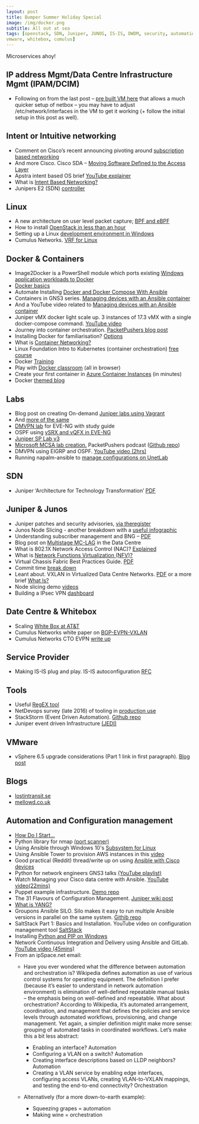 ```yaml
---
layout: post
title: Bumper Summer Holiday Special
image: /img/docker.png
subtitle: All out at sea
tags: [openstack, SDN, Juniper, JUNOS, IS-IS, DWDM, security, automation, orchestration, intent, linux, docker, containers, labs, eve-ng, 
vmware, whitebox, cumulus]
---
```

Microservices ahoy!

## IP address Mgmt/Data Centre Infrastructure Mgmt (IPAM/DCIM)
* Following on from the last post – [pre built VM here](http://www.stubarea51.net/2016/11/29/netbox-ipamdcim-what-all-network-engineers-beg-for/) that allows a much quicker setup of netbox – you may have to adjust /etc/network/interfaces in the VM to get it working (+ follow the initial setup in this post as well).

## Intent or Intuitive networking
* Comment on Cisco’s recent announcing pivoting around [subscription based networking](https://networkingnerd.net/2017/06/22/subscription-defined-networking/)
* And more Cisco. Cisco SDA – [Moving Software Defined to the Access Layer](http://datanetworkingtalk.com/cisco-sda-moving-software-defined-to-the-access-layer/)
* Apstra intent based OS brief [YouTube explainer](http://go.apstra.com/video-intent-based-networking-system-explainer)
* What is [Intent Based Networking?](https://virtualizationreview.com/articles/2017/06/27/intent-based-networking.aspx?m=1)
* Junipers E2 (SDN) [controller](https://forums.juniper.net/t5/SDN-and-NFV-Era/Introduction-to-the-E2-Controller/ba-p/309721)

## Linux
* A new architecture on user level packet capture; [BPF and eBPF](https://jvns.ca/blog/2017/06/28/notes-on-bpf---ebpf/)
* How to install [OpenStack in less than an hour](https://www.linux.com/blog/learn/chapter/OpenStack/2017/7/how-install-openstack-less-hour)
* Setting up a Linux [development environment in Windows](https://nickjanetakis.com/blog/create-an-awesome-linux-development-environment-in-windows-with-vmware)
* Cumulus Networks. [VRF for Linux](https://cumulusnetworks.com/blog/vrf-for-linux/)

## Docker & Containers
* Image2Docker  is a PowerShell module which ports existing [Windows application workloads to Docker](https://github.com/docker/communitytools-image2docker-win)
* [Docker basics](https://thenewstack.io/docker-basics-part-zero-care-containers-microservices-anyway/)
* Automate Installing [Docker and Docker Compose With Ansible](https://nickjanetakis.com/blog/automate-installing-docker-and-docker-compose-with-ansible)
* Containers in GNS3 series. [Managing devices with an Ansible container](https://gns3.com/news/article/containers-in-gns3-series-managi)
* And a YouTube video related to [Managing devices with an Ansible container](https://www.youtube.com/watch?v=ToVRZIWLx5U&feature=youtu.be)
* Juniper vMX docker light scale up. 3 instances of 17.3 vMX with a single docker-compose command. [YouTube video](https://www.youtube.com/watch?v=p76TzDSvp7M&feature=youtu.be)
* Journey into container orchestration. [PacketPushers blog post](http://packetpushers.net/journey-container-orchestration-1-introduction/)
* Installing Docker for familiarisation? [Options](https://nickjanetakis.com/blog/should-you-use-the-docker-toolbox-or-docker-for-mac-windows)
* What is [Container Networking?](https://cumulusnetworks.com/blog/what-is-container-networking/)
* Linux Foundation Intro to Kubernetes (container orchestration) [free course](https://www.edx.org/course/introduction-kubernetes-linuxfoundationx-lfs158x)
* Docker [Training](http://training.play-with-docker.com/?)
* Play with [Docker classroom](http://training.play-with-docker.com/alacart/) (all in browser)
* Create your first container in [Azure Container Instances](https://docs.microsoft.com/en-us/azure/container-instances/container-instances-quickstart) (in minutes)
* Docker [themed blog](https://blog.alexellis.io/tag/docker/)

## Labs
* Blog post on creating On-demand [Juniper labs using Vagrant](http://www.fredrikholmberg.com/2016/04/on-demand-juniper-labs-using-vagrant/)
* And [more of the same](https://keepingitclassless.net/2015/03/go-go-gadget-networking-lab/)
* [DMVPN lab](http://ablongobr.blogspot.co.uk/2017/06/dmvpn-implementation-eve-lab-v3-link.html?m=1) for EVE-NG with study guide
* OSPF using [vSRX and vQFX in EVE-NG](https://jncie.eu/ospf-between-a-srx-cluster-and-a-standalone-srx-on-eve/)
* [Juniper SP Lab v3](http://sk1f3r.ru/jlab)
* [Microsoft MCSA lab creation.](http://packetpushers.net/podcast/podcasts/datanauts-092-microsoft-mcsa-lab-creation-chef/) PacketPushers podcast ([Github repo](https://github.com/SDBrett/mcsa_lab)) 
* DMVPN using EIGRP and OSPF. [YouTube video (2hrs)](https://www.youtube.com/watch?v=_PIVvj_oRz8&feature=youtu.be)
* Running napalm-ansible to [manage configurations on UnetLab](https://www.forwardingflows.net/managing_unetlab_napalm_ansible/)

## SDN
* Juniper ‘Architecture for Technology Transformation’ [PDF](http://www.juniper.net/assets/kr/kr/local/pdf/whitepapers/2000633-en.pdf)

## Juniper & Junos
* Juniper patches and security advisories, [via theregister](https://www.theregister.co.uk/2017/07/13/juniper_bugfest/)
* Junos Node Slicing - another breakdown with a [useful infographic](http://www.itbusinessedge.com/blogs/it-unmasked/juniper-networks-applies-node-slicing-to-create-virtual-networks.html?)
* Understanding subscriber management and BNG – [PDF](http://www.juniper.net/documentation/en_US/design-and-architecture/service-provider-edge/information-products/topic-collections/understanding-subscriber-mgmt.pdf)
* Blog post on [Multistage MC-LAG](https://packet-expert.org/2017/04/11/multistage-mc-lag-in-data-center/) in the Data Centre
* What is 802.1X Network Access Control (NAC)? [Explained](http://www.juniper.net/us/en/products-services/what-is/802-1x-nac/) 
* What is [Network Functions Virtualization (NFV)?](http://www.juniper.net/us/en/products-services/what-is/network-functions-virtualization/) 
* Virtual Chassis Fabric Best Practices Guide. [PDF](https://files.acrobat.com/a/preview/9d35932b-ad31-442b-b953-9e5a1183aae3)
* Commit time [break down](https://forums.juniper.net/t5/Network-OS/commit-comment-quot-Why-is-this-taking-so-long-quot/ta-p/307911)
* Leant about. VXLAN in Virtualized Data Centre Networks. [PDF](https://files.acrobat.com/a/preview/ff92f725-a90d-4163-92a1-7b8d1a75a8fc) or a more brief [What Is?](http://www.juniper.net/us/en/products-services/what-is/vxlan/)
* Node slicing demo [videos](http://forums.juniper.net/t5/Network-OS/Junos-Node-Slicing-Demo-Videos/ta-p/310578)
* Building a IPsec VPN [dashboard](https://0x2142.com/?p=375)

## Date Centre & Whitebox
* Scaling [White Box at AT&T](http://about.att.com/innovationblog/scaling_white_box)
* Cumulus Networks white paper on [BGP-EVPN-VXLAN](https://cumulusnetworks.com/learn/web-scale-networking-resources/white-papers/bgp-evpn-vxlan/)
* Cumulus Networks CTO EVPN [write up](https://cumulusnetworks.com/blog/evpn-cumulus-linux-makes-cto-yell-booyah/)

## Service Provider
* Making IS-IS plug and play. IS-IS autoconfiguration [RFC](https://tools.ietf.org/html/rfc8196)

## Tools
* Useful [RegEX tool](http://www.regexpal.com/)
* NetDevops survey (late 2016) of tooling in [production use](https://interestingtraffic.nl/2017/03/27/insights-from-the-netdevops-fall-2016-survey/)
* StackStorm (Event Driven Automation). [Github repo](https://github.com/StackStorm/st2)
* Juniper event driven Infrastructure [(JEDI)](https://saltstack.com/webinar-saltstack-juniper-event-driven-infrastructure-for-software-defined-networks/)

## VMware
* vSphere 6.5 upgrade considerations (Part 1 link in first paragraph). [Blog post](https://blogs.vmware.com/vsphere/2017/07/vsphere-6-5-upgrade-considerations-part-2.html)

## Blogs
* [lostintransit.se](http://lostintransit.se/)
* [mellowd.co.uk](https://mellowd.co.uk/ccie/)

## Automation and Configuration management
* [How Do I Start...](http://blog.ipspace.net/2017/06/how-do-i-start-automating-network.html?m=1)
* Python library for nmap [(port scanner)](http://xael.org/pages/python-nmap-en.html)
* Using Ansible through Windows 10's [Subsystem for Linux](https://www.jeffgeerling.com/blog/2017/using-ansible-through-windows-10s-subsystem-linux)
* Using Ansible Tower to provision AWS instances in this [video](https://www.ansible.com/zero-to-100?)
* Good practical (Reddit) thread/write up on using [Ansible with Cisco devices](https://www.reddit.com/r/networking/comments/6ljtpo/bossing_cisco_around_with_ansible/)
* Python for network engineers GNS3 talks [(YouTube playlist)](https://www.youtube.com/playlist?list=PLhfrWIlLOoKPn7T9FtvbOWX8GxgsFFNwn)
* Watch Managing your Cisco data centre with Ansible. [YouTube video(22mins)](https://www.youtube.com/watch?v=oy1DQXFSCEw&feature=youtu.be)
* Puppet example infrastructure. [Demo repo](https://github.com/bitfield/control-repo)
* The 31 Flavours of Configuration Management. [Juniper wiki post](http://forums.juniper.net/t5/Automation/The-31-Flavors-of-Configuration-Management/ta-p/310141)
* [What is YANG?](https://stebe.info/2017/07/yang/)
* Groupons Ansible SILO. Silo makes it easy to run multiple Ansible versions in parallel on the same system. [Githib repo](https://github.com/groupon/ansible-silo)
* SaltStack Part 1: Basics and Installation. YouTube video on configuration management tool [SaltStack](https://www.youtube.com/watch?v=JK7z6xnj1k0&feature=youtu.be)
* Installing [Python and PIP on Windows](https://dbader.org/blog/installing-python-and-pip-on-windows-10)
* Network Continuous Integration and Delivery using Ansible and GitLab. [YouTube video (45mins)](https://www.youtube.com/watch?v=oL9HX0-vIGA&feature=youtu.be)
* From an ipSpace.net email:
  * Have you ever wondered what the difference between automation and orchestration is?
Wikipedia defines automation as use of various control systems for operating equipment. The definition I prefer (because it’s easier to understand in network automation environment) is elimination of well-defined repeatable manual tasks – the emphasis being on well-defined and repeatable.
What about orchestration? According to Wikipedia, it’s automated arrangement, coordination, and management that defines the policies and service levels through automated workflows, provisioning, and change management. Yet again, a simpler definition might make more sense: grouping of automated tasks in coordinated workflows.
Let’s make this a bit less abstract:
    * Enabling an interface? Automation
    * Configuring a VLAN on a switch? Automation
    * Creating interface descriptions based on LLDP neighbors? Automation
    * Creating a VLAN service by enabling edge interfaces, configuring access VLANs, creating VLAN-to-VXLAN mappings, and testing the end-to-end connectivity? Orchestration

  * Alternatively (for a more down-to-earth example):
    * Squeezing grapes = automation
    * Making wine = orchestration
